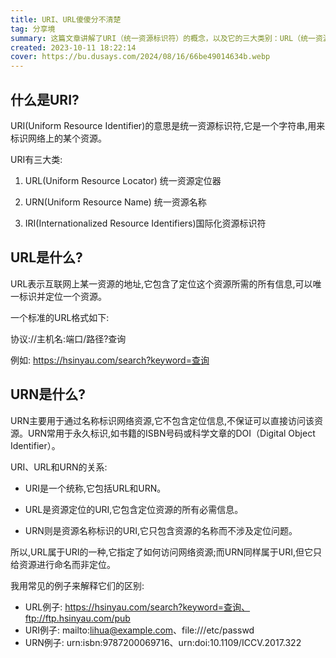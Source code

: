 ```yaml
---
title: URI、URL傻傻分不清楚
tag: 分享境
summary: 这篇文章讲解了URI（统一资源标识符）的概念，以及它的三大类别：URL（统一资源定位器）、URN（统一资源名称）、和IRI（国际化资源标识符）。它详细说明了每种URI的特点和用途，以及它们之间的关系。URI是一个通用术语，URL是其中的一种，用于定位和访问网络资源，而URN主要用于命名网络资源而不涉及定位。文章还提供了各种示例来帮助读者更好地理解这些概念。
created: 2023-10-11 18:22:14
cover: https://bu.dusays.com/2024/08/16/66be49014634b.webp
---
```


## 什么是URI?

URI(Uniform Resource Identifier)的意思是统一资源标识符,它是一个字符串,用来标识网络上的某个资源。

URI有三大类:

1. URL(Uniform Resource Locator) 统一资源定位器

2. URN(Uniform Resource Name) 统一资源名称

3. IRI(Internationalized Resource Identifiers)国际化资源标识符

## URL是什么?

URL表示互联网上某一资源的地址,它包含了定位这个资源所需的所有信息,可以唯一标识并定位一个资源。

一个标准的URL格式如下:

协议://主机名:端口/路径?查询

例如: https://hsinyau.com/search?keyword=查询

## URN是什么?

URN主要用于通过名称标识网络资源,它不包含定位信息,不保证可以直接访问该资源。URN常用于永久标识,如书籍的ISBN号码或科学文章的DOI（Digital Object Identifier）。

URI、URL和URN的关系:

- URI是一个统称,它包括URL和URN。

- URL是资源定位的URI,它包含定位资源的所有必需信息。

- URN则是资源名称标识的URI,它只包含资源的名称而不涉及定位问题。

所以,URL属于URI的一种,它指定了如何访问网络资源;而URN同样属于URI,但它只给资源进行命名而非定位。

我用常见的例子来解释它们的区别:

- URL例子: https://hsinyau.com/search?keyword=查询、ftp://ftp.hsinyau.com/pub
- URI例子: mailto:lihua@example.com、file:///etc/passwd
- URN例子: urn:isbn:9787200069716、urn:doi:10.1109/ICCV.2017.322
